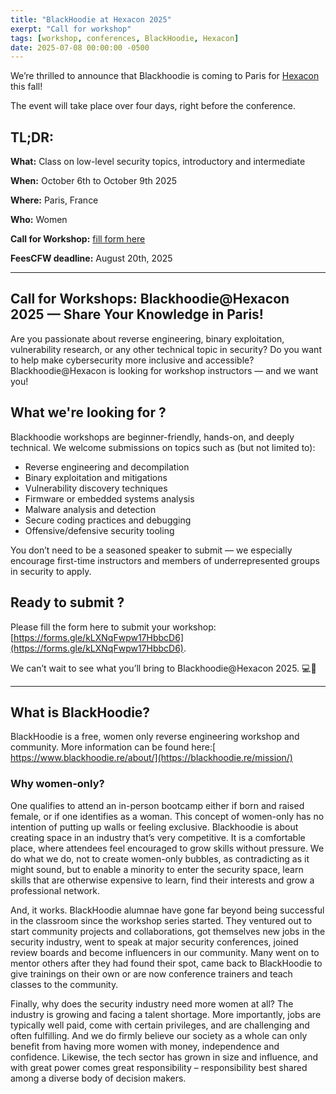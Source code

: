 ```yaml
---
title: "BlackHoodie at Hexacon 2025"
exerpt: "Call for workshop"
tags: [workshop, conferences, BlackHoodie, Hexacon]
date: 2025-07-08 00:00:00 -0500
---
```


We’re thrilled to announce that Blackhoodie is coming to Paris for
[Hexacon](https://www.hexacon.fr/) this fall!

The event will take place over four days, right before the conference.


## **TL;DR:**

**What:** Class on low-level security topics, introductory and intermediate

**When:** October 6th to October 9th 2025

**Where:** Paris, France

**Who:** Women

**Call for Workshop:** [fill form here](https://forms.gle/kLXNqFwpw17HbbcD6)

**FeesCFW deadline:** August 20th, 2025

---

## Call for Workshops: Blackhoodie@Hexacon 2025 — Share Your Knowledge in Paris!
Are you passionate about reverse engineering, binary exploitation, vulnerability research, or any other technical topic in security? Do you want to help make cybersecurity more inclusive and accessible? Blackhoodie@Hexacon is looking for workshop instructors — and we want you!

## What we're looking for ? 
Blackhoodie workshops are beginner-friendly, hands-on, and deeply technical. We welcome submissions on topics such as (but not limited to):
* Reverse engineering and decompilation
* Binary exploitation and mitigations
* Vulnerability discovery techniques
* Firmware or embedded systems analysis
* Malware analysis and detection
* Secure coding practices and debugging
* Offensive/defensive security tooling

You don’t need to be a seasoned speaker to submit — we especially encourage first-time instructors and members of underrepresented groups in security to apply.

## Ready to submit ?

Please fill the form here to submit your workshop: [https://forms.gle/kLXNqFwpw17HbbcD6](https://forms.gle/kLXNqFwpw17HbbcD6).

We can’t wait to see what you’ll bring to Blackhoodie@Hexacon 2025. 💻🖤

---

## **What is BlackHoodie?**

BlackHoodie is a free, women only reverse engineering workshop and community. More information can be found here:[ https://www.blackhoodie.re/about/](https://blackhoodie.re/mission/)

### **Why women-only?**

One qualifies to attend an in-person bootcamp either if born and raised female, or if one identifies as a woman. This concept of women-only has no intention of putting up walls or feeling exclusive. Blackhoodie is about creating space in an industry that’s very competitive. It is a comfortable place, where attendees feel encouraged to grow skills without pressure. We do what we do, not to create women-only bubbles, as contradicting as it might sound, but to enable a minority to enter the security space, learn skills that are otherwise expensive to learn, find their interests and grow a professional network.

And, it works. BlackHoodie alumnae have gone far beyond being successful in the classroom since the workshop series started. They ventured out to start community projects and collaborations, got themselves new jobs in the security industry, went to speak at major security conferences, joined review boards and become influencers in our community. Many went on to mentor others after they had found their spot, came back to BlackHoodie to give trainings on their own or are now conference trainers and teach classes to the community.

Finally, why does the security industry need more women at all? The industry is growing and facing a talent shortage. More importantly, jobs are typically well paid, come with certain privileges, and are challenging and often fulfilling. And we do firmly believe our society as a whole can only benefit from having more women with money, independence and confidence. Likewise, the tech sector has grown in size and influence, and with great power comes great responsibility – responsibility best shared among a diverse body of decision makers.
